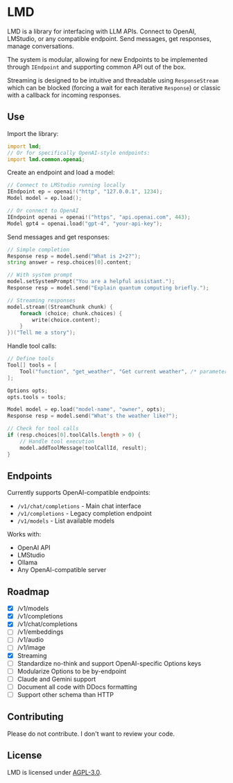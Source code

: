 # LMD

LMD is a library for interfacing with LLM APIs. Connect to OpenAI, LMStudio, or any compatible endpoint. Send messages, get responses, manage conversations.

The system is modular, allowing for new Endpoints to be implemented through `IEndpoint` and supporting common API out of the box.

Streaming is designed to be intuitive and threadable using `ResponseStream` which can be blocked (forcing a wait for each iterative `Response`) or classic with a callback for incoming responses.

## Use

Import the library:

```d
import lmd;
// Or for specifically OpenAI-style endpoints:
import lmd.common.openai;
```

Create an endpoint and load a model:

```d
// Connect to LMStudio running locally
IEndpoint ep = openai!("http", "127.0.0.1", 1234);
Model model = ep.load();

// Or connect to OpenAI
IEndpoint openai = openai!("https", "api.openai.com", 443);
Model gpt4 = openai.load("gpt-4", "your-api-key");
```

Send messages and get responses:

```d
// Simple completion
Response resp = model.send("What is 2+2?");
string answer = resp.choices[0].content;

// With system prompt
model.setSystemPrompt("You are a helpful assistant.");
Response resp = model.send("Explain quantum computing briefly.");

// Streaming responses
model.stream((StreamChunk chunk) {
    foreach (choice; chunk.choices) {
        write(choice.content);
    }
})("Tell me a story");
```

Handle tool calls:

```d
// Define tools
Tool[] tools = [
    Tool("function", "get_weather", "Get current weather", /* parameters */)
];

Options opts;
opts.tools = tools;

Model model = ep.load("model-name", "owner", opts);
Response resp = model.send("What's the weather like?");

// Check for tool calls
if (resp.choices[0].toolCalls.length > 0) {
    // Handle tool execution
    model.addToolMessage(toolCallId, result);
}
```

## Endpoints

Currently supports OpenAI-compatible endpoints:

- `/v1/chat/completions` - Main chat interface
- `/v1/completions` - Legacy completion endpoint  
- `/v1/models` - List available models

Works with:
- OpenAI API
- LMStudio
- Ollama
- Any OpenAI-compatible server

## Roadmap

- [X] /v1/models
- [X] /v1/completions
- [X] /v1/chat/completions
- [ ] /v1/embeddings
- [ ] /v1/audio
- [ ] /v1/image
- [X] Streaming
- [ ] Standardize no-think and support OpenAI-specific Options keys
- [ ] Modularize Options to be by-endpoint
- [ ] Claude and Gemini support
- [ ] Document all code with DDocs formatting
- [ ] Support other schema than HTTP

## Contributing

Please do not contribute. I don't want to review your code.

## License

LMD is licensed under [AGPL-3.0](LICENSE.txt).